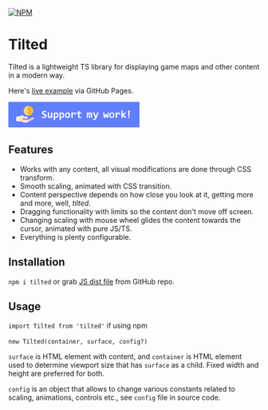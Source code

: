 [![NPM](https://img.shields.io/npm/v/tilted?label=NPM)](https://www.npmjs.com/package/tilted)

# Tilted

Tilted is a lightweight TS library for displaying game maps and other content in a modern way.

Here's [live example](https://anbeeld.github.io/Tilted) via GitHub Pages.

[![Support my work!](https://raw.githubusercontent.com/Anbeeld/Anbeeld.github.io/refs/heads/main/support/button.jpg)](https://anbeeld.github.io/support/)

## Features

- Works with any content, all visual modifications are done through CSS transform.
- Smooth scaling, animated with CSS transition.
- Content perspective depends on how close you look at it, getting more and more, well, *tilted*.
- Dragging functionality with limits so the content don't move off screen.
- Changing scaling with mouse wheel glides the content towards the cursor, animated with pure JS/TS.
- Everything is plenty configurable.

## Installation

`npm i tilted` or grab [JS dist file](https://github.com/Anbeeld/Tilted/tree/main/dist) from GitHub repo.

## Usage

`import Tilted from 'tilted'` if using npm

`new Tilted(container, surface, config?)`

`surface` is HTML element with content, and `container` is HTML element used to determine viewport size that has `surface` as a child. Fixed width and height are preferred for both.

`config` is an object that allows to change various constants related to scaling, animations, controls etc., see `config` file in source code.
